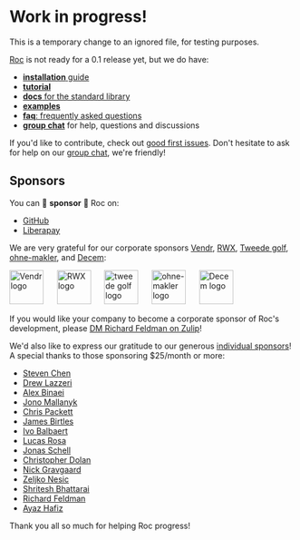 # Work in progress!

This is a temporary change to an ignored file, for testing purposes.

[Roc](https://www.roc-lang.org) is not ready for a 0.1 release yet, but we do have:

- [**installation** guide](https://github.com/roc-lang/roc/tree/main/getting_started)
- [**tutorial**](https://roc-lang.org/tutorial)
- [**docs** for the standard library](https://www.roc-lang.org/builtins)
- [**examples**](https://github.com/roc-lang/examples/tree/main/examples)
- [**faq**: frequently asked questions](https://github.com/roc-lang/roc/blob/main/www/content/faq.md)
- [**group chat**](https://roc.zulipchat.com) for help, questions and discussions

If you'd like to contribute, check out [good first issues](https://github.com/roc-lang/roc/issues?q=is%3Aopen+is%3Aissue+label%3A%22good+first+issue%22). Don't hesitate to ask for help on our [group chat](https://roc.zulipchat.com), we're friendly!

## Sponsors

You can 💜 **sponsor** 💜 Roc on:
- [GitHub](https://github.com/sponsors/roc-lang)
- [Liberapay](https://liberapay.com/roc_lang)

We are very grateful for our corporate sponsors [Vendr](https://www.vendr.com/), [RWX](https://www.rwx.com), [Tweede golf](https://tweedegolf.nl/en), [ohne-makler](https://www.ohne-makler.net), and [Decem](https://www.decem.com.au):

[<img src="https://user-images.githubusercontent.com/1094080/223597445-81755626-a080-4299-a38c-3c92e7548489.png" height="60" alt="Vendr logo"/>](https://www.vendr.com)
&nbsp;&nbsp;&nbsp;&nbsp;
[<img src="https://github.com/roc-lang/roc/assets/1094080/82c0868e-d23f-42a0-ac2d-c6e6b2e16575" height="60" alt="RWX logo"/>](https://www.rwx.com)
&nbsp;&nbsp;&nbsp;&nbsp;
[<img src="https://user-images.githubusercontent.com/1094080/183123052-856815b1-8cc9-410a-83b0-589f03613188.svg" height="60" alt="tweede golf logo"/>](https://tweedegolf.nl/en)
&nbsp;&nbsp;&nbsp;&nbsp;
[<img src="https://www.ohne-makler.net/static/img/brand/logo.svg" height="60" alt="ohne-makler logo"/>](https://www.ohne-makler.net)
&nbsp;&nbsp;&nbsp;&nbsp;
[<img src="https://github.com/roc-lang/roc/assets/1094080/fd2a759c-7f6d-4f57-9eca-9601deba87b6" height="60" alt="Decem logo"/>](https://www.decem.com.au)

If you would like your company to become a corporate sponsor of Roc's development, please [DM Richard Feldman on Zulip](https://roc.zulipchat.com/#narrow/pm-with/281383-user281383)!

We'd also like to express our gratitude to our generous [individual sponsors](https://github.com/sponsors/roc-lang/)! A special thanks to those sponsoring $25/month or more:

* [Steven Chen](https://github.com/megakilo)
* [Drew Lazzeri](https://github.com/asteroidb612)
* [Alex Binaei](https://github.com/mrmizz)
* [Jono Mallanyk](https://github.com/jonomallanyk)
* [Chris Packett](https://github.com/chris-packett)
* [James Birtles](https://github.com/jamesbirtles)
* [Ivo Balbaert](https://github.com/Ivo-Balbaert)
* [Lucas Rosa](https://github.com/rvcas)
* [Jonas Schell](https://github.com/Ocupe)
* [Christopher Dolan](https://github.com/cdolan)
* [Nick Gravgaard](https://github.com/nick-gravgaard)
* [Zeljko Nesic](https://github.com/popara)
* [Shritesh Bhattarai](https://github.com/shritesh)
* [Richard Feldman](https://github.com/rtfeldman)
* [Ayaz Hafiz](https://github.com/ayazhafiz)

Thank you all so much for helping Roc progress!
